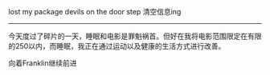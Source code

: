 lost my package
devils on the door step
清空信息ing
*******
今天度过了碎片的一天，睡眠和电影是罪魁祸首。但好在我将电影范围限定在有限的250以内，而睡眠，我正在通过运动以及健康的生活方式进行改善。

向着Franklin继续前进